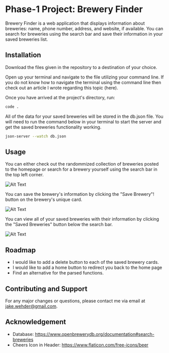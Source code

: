 # Phase-1 Project: Brewery Finder

Brewery Finder is a web application that displays information about breweries: name, phone number, address, and website, if available. You can search for breweries using the search bar and save their information in your saved breweries list.

## Installation

Download the files given in the repository to a destination of your choice.

Open up your terminal and navigate to the file utilizing your command line. If you do not know how to navigate the terminal using the command line then check out an article I wrote regarding this topic (here).

Once you have arrived at the project's directory, run:

```bash
code .
```

All of the data for your saved breweries will be stored in the db.json file. You will need to run the command below in your terminal to start the server and get the saved breweries functionality working.

```bash
json-server --watch db.json
```

## Usage

You can either check out the randommized collection of breweries posted to the homepage or search for a brewery yourself using the search bar in the top left corner. 

![Alt Text](https://media.giphy.com/media/e2VHkP5G6aWUfLkNxc/giphy.gif)

You can save the brewery's information by clicking the "Save Brewery"! button on the brewery's unique card.

![Alt Text](https://media.giphy.com/media/tYgw7faFRTPaNnLSDm/giphy.gif)

You can view all of your saved breweries with their information by clicking the "Saved Breweries" button below the search bar.

![Alt Text](https://media.giphy.com/media/nTKemljbEu6OWkBQIW/giphy.gif)

## Roadmap 

- I would like to add a delete button to each of the saved brewery cards.
- I would like to add a home button to redirect you back to the home page
- Find an alternative for the parsed functions. 

## Contributing and Support

For any major changes or questions, please contact me via email at jake.wehder@gmail.com.

## Acknowledgement

- Database: https://www.openbrewerydb.org/documentation#search-breweries
- Cheers Icon in Header: https://www.flaticon.com/free-icons/beer
